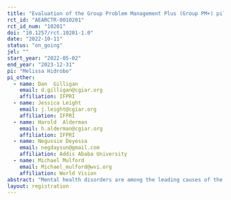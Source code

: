 ```yaml
---
title: "Evaluation of the Group Problem Management Plus (Group PM+) pilot study in Oromia and Amhara Regional States, Ethiopia"
rct_id: "AEARCTR-0010201"
rct_id_num: "10201"
doi: "10.1257/rct.10201-1.0"
date: "2022-10-11"
status: "on_going"
jel: ""
start_year: "2022-05-02"
end_year: "2023-12-31"
pi: "Melissa Hidrobo"
pi_other:
  - name: Dan  Gilligan
    email: d.gilligan@cgiar.org
    affiliation: IFPRI
  - name: Jessica Leight
    email: j.leight@cgiar.org
    affiliation: IFPRI
  - name: Harold  Alderman
    email: h.alderman@cgiar.org
    affiliation: IFPRI
  - name: Negussie Deyessa
    email: negdaysun@gmail.com
    affiliation: Addis Ababa University
  - name: Michael Mulford
    email: Michael_mulford@wvi.org
    affiliation: World Vision
abstract: "Mental health disorders are among the leading causes of the global health-related burden. Mental health disorders are exacerbated by poverty and exposure to adversity like conflict and adverse shocks. Despite the high prevalence, adequate care for mental illness is mainly inaccessible in low- and middle-income countries. Given the bidirectional link between poverty and mental health and the limited mental health treatment in many low income settings, combining antipoverty interventions with psychotherapy delivered by non-specialists may be promising. Using a randomized control trial design, this study will compare the impact of a psychotherapy program, group Problem Management plus, with and without a one-time lump sum cash transfer on mental health, daily activities, and economic outcomes among Productive Safety Net Program clients in the regions of Amhara and Oromia. "
layout: registration
---
```


